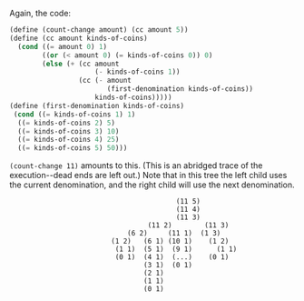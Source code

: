Again, the code: 

```scheme
(define (count-change amount) (cc amount 5))
(define (cc amount kinds-of-coins)
  (cond ((= amount 0) 1)
        ((or (< amount 0) (= kinds-of-coins 0)) 0)
        (else (+ (cc amount
                     (- kinds-of-coins 1))
                 (cc (- amount
                        (first-denomination kinds-of-coins))
                     kinds-of-coins)))))
(define (first-denomination kinds-of-coins)
 (cond ((= kinds-of-coins 1) 1)
  ((= kinds-of-coins 2) 5)
  ((= kinds-of-coins 3) 10)
  ((= kinds-of-coins 4) 25)
  ((= kinds-of-coins 5) 50)))
```

`(count-change 11)` amounts to this. (This is an abridged trace of the
execution--dead ends are left out.) Note that in this tree the left child uses
the current denomination, and the right child will use the next denomination.

```
                                         (11 5)
                                         (11 4)         
                                         (11 3)
                                  (11 2)        (11 3)
                             (6 2)     (11 1)  (1 3)
                         (1 2)   (6 1) (10 1)    (1 2)     
                          (1 1)  (5 1)  (9 1)      (1 1)       
                          (0 1)  (4 1)  (...)    (0 1)
                                 (3 1)  (0 1)         
                                 (2 1)           
                                 (1 1)
                                 (0 1)
```
